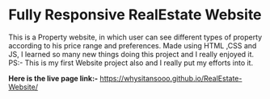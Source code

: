 # Fully Responsive RealEstate Website
This is a Property website, in which user can see different types of property according to his price range and preferences. Made using HTML ,CSS and JS, I learned so many new things doing this project and I really enjoyed it.
PS:- This is my first Website project also and I really put my efforts into it.

**Here is the live page link:-**
https://whysitansooo.github.io/RealEstate-Website/

